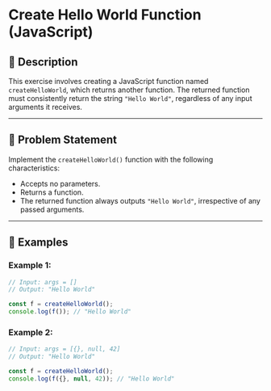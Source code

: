 # Create Hello World Function (JavaScript)

## 📖 Description
This exercise involves creating a JavaScript function named `createHelloWorld`, which returns another function. The returned function must consistently return the string `"Hello World"`, regardless of any input arguments it receives.

---

## 🎯 Problem Statement

Implement the `createHelloWorld()` function with the following characteristics:

- Accepts no parameters.
- Returns a function.
- The returned function always outputs `"Hello World"`, irrespective of any passed arguments.

---

## 📝 Examples

### Example 1:
```javascript
// Input: args = []
// Output: "Hello World"

const f = createHelloWorld();
console.log(f()); // "Hello World"
```
### Example 2:
```javascript
// Input: args = [{}, null, 42]
// Output: "Hello World"

const f = createHelloWorld();
console.log(f({}, null, 42)); // "Hello World"
```